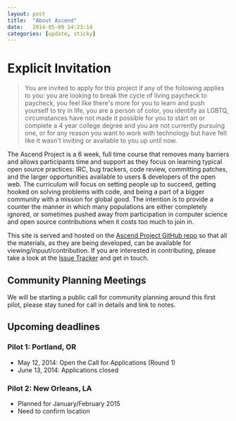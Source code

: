 ```yaml
---
layout: post
title:  "About Ascend"
date:   2014-05-09 14:23:14
categories: [update, sticky]
---
```


# Explicit Invitation

> You are invited to apply for this project if any of the following applies to you: you are looking to break the cycle of living paycheck to paycheck, you feel like there's more for you to learn and push yourself to try in life, you are a person of color, you identify as LGBTQ, circumstances have not made it possible for you to start on or complete a 4 year college degree and you are not currently pursuing one, or for any reason you want to work with technology but have felt like it wasn't inviting or available to you up until now.

The Ascend Project is a 6 week, full time course that removes many barriers and allows participants time and support as they focus on learning typical open source practices: IRC, bug trackers, code review, committing patches, and the larger opportunities available to users & developers of the open web. The curriculum will focus on setting people up to succeed, getting hooked on solving problems with code, and being a part of a bigger community with a mission for global good. The intention is to provide a counter the manner in which many populations are either completely ignored, or sometimes pushed away from participation in computer science and open source contributions when it costs too much to join in.

This site is served and hosted on the [Ascend Project GitHub repo][ascend-gh] so that all the materials, as they are being developed, can be available for viewing/inpuut/contribution.  If you are interested in contributing, please take a look at the [Issue Tracker][ascend-issues] and get in touch.

## Community Planning Meetings

We will be starting a public call for community planning around this first pilot, please stay tuned for call in details and link to notes.

## Upcoming deadlines

### Pilot 1: Portland, OR
* May 12, 2014: Open the Call for Applications (Round 1)
* June 13, 2014: Applications closed


### Pilot 2: New Orleans, LA
* Planned for January/February 2015
* Need to confirm location

[ascend-gh]: https://github.com/mozilla/ascendproject
[ascend-issues]: https://github.com/mozilla/ascendproject/issues